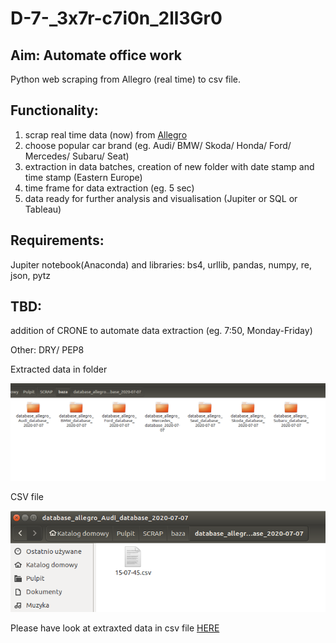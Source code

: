# D-7-_3x7r-c7i0n_2ll3Gr0


## Aim: Automate office work 

Python web scraping from Allegro (real time) to csv file. 

## Functionality:
1. scrap real time data (now) from [Allegro](https://allegro.pl/)
2. choose popular car brand (eg. Audi/ BMW/ Skoda/ Honda/ Ford/ Mercedes/ Subaru/ Seat) 
3. extraction in data batches, creation of new folder with date stamp and time stamp (Eastern Europe)
4. time frame for data extraction (eg. 5 sec)
5. data ready for further analysis and visualisation (Jupiter or SQL or Tableau)

## Requirements: 
Jupiter notebook(Anaconda) and libraries: bs4, urllib, pandas, numpy, re, json, pytz

## TBD: 
addition of CRONE to automate data extraction (eg. 7:50, Monday-Friday)

Other: DRY/ PEP8

Extracted data in folder

![folder](https://github.com/MTrawinska/Allegro_extraction_popular_cars/blob/master/baza.png)

CSV file

![csv](https://github.com/MTrawinska/Allegro_extraction_popular_cars/blob/master/audi.png)

Please have look at extraxted data in csv file [HERE]( https://github.com/MTrawinska/Allegro_extraction_popular_cars/tree/master/database_allegro_Audi_database_2020-07-07)

